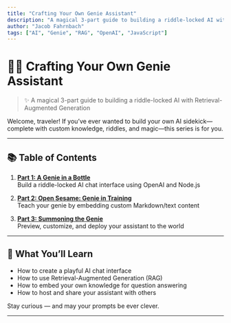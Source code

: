 ```yaml
---
title: "Crafting Your Own Genie Assistant"
description: "A magical 3-part guide to building a riddle-locked AI with Retrieval-Augmented Generation."
author: "Jacob Fahrnbach"
tags: ["AI", "Genie", "RAG", "OpenAI", "JavaScript"]
---
```


# 🧞‍♂️ Crafting Your Own Genie Assistant
> ✨ A magical 3-part guide to building a riddle-locked AI with Retrieval-Augmented Generation

Welcome, traveler! If you’ve ever wanted to build your own AI sidekick—complete with custom knowledge, riddles, and magic—this series is for you.

---

## 📚 Table of Contents

1. **[Part 1: A Genie in a Bottle](./genie-ai-post-1.md)**  
   Build a riddle-locked AI chat interface using OpenAI and Node.js

2. **[Part 2: Open Sesame: Genie in Training](./genie-ai-post-2.md)**  
   Teach your genie by embedding custom Markdown/text content

3. **[Part 3: Summoning the Genie](./genie-ai-post-3.md)**  
   Preview, customize, and deploy your assistant to the world

---

## 🧠 What You’ll Learn

- How to create a playful AI chat interface
- How to use Retrieval-Augmented Generation (RAG)
- How to embed your own knowledge for question answering
- How to host and share your assistant with others

Stay curious — and may your prompts be ever clever.


---
